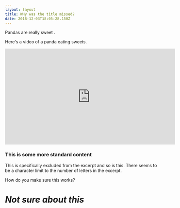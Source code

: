 ```yaml
---
layout: layout
title: WHy was the title missed?
date: 2018-12-03T18:05:28.150Z
---
```

Pandas are really sweet .

Here's a video of a panda eating sweets.

<iframe width="560" height="315" src="https://www.youtube.com/embed/4n0xNbfJLR8" frameborder="0" allowfullscreen></iframe>

### This is some more standard content

This is specifically excluded from the excerpt and so is this. There seems to be a character limit to the number of letters in the excerpt.



How do you make sure this works?



# **_Not sure about this_**
